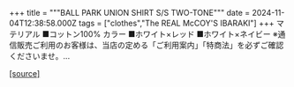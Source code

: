 +++
title = """BALL PARK UNION SHIRT S/S TWO-TONE"""
date = 2024-11-04T12:38:58.000Z
tags = ["clothes","The REAL McCOY'S IBARAKI"]
+++
マテリアル ■コットン100% カラー ■ホワイト×レッド ■ホワイト×ネイビー ※通信販売ご利用のお客様は、当店の定める「ご利用案内」「特商法」を必ずご確認くださいませ。...

[[source]](https://the-realmccoys.ocnk.net/product/1051)
